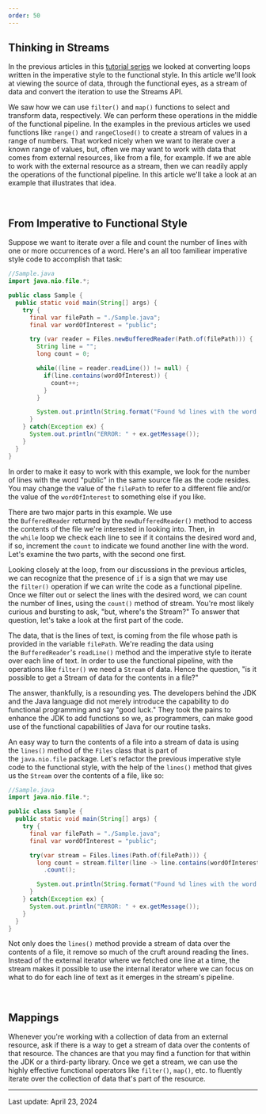 ```yaml
---
order: 50
---
```

## Thinking in Streams

In the previous articles in this [tutorial series](https://dev.java/learn/refactoring-to-functional-style/) we looked at converting loops written in the imperative style to the functional style. In this article we'll look at viewing the source of data, through the functional eyes, as a stream of data and convert the iteration to use the Streams API.

We saw how we can use `filter()` and `map()` functions to select and transform data, respectively. We can perform these operations in the middle of the functional pipeline. In the examples in the previous articles we used functions like `range()` and `rangeClosed()` to create a stream of values in a range of numbers. That worked nicely when we want to iterate over a known range of values, but, often we may want to work with data that comes from external resources, like from a file, for example. If we are able to work with the external resource as a stream, then we can readily apply the operations of the functional pipeline. In this article we'll take a look at an example that illustrates that idea.

 

## From Imperative to Functional Style

Suppose we want to iterate over a file and count the number of lines with one or more occurrences of a word. Here's an all too familiear imperative style code to accomplish that task:

```java
//Sample.java
import java.nio.file.*;

public class Sample {
  public static void main(String[] args) {
    try {
      final var filePath = "./Sample.java";
      final var wordOfInterest = "public";

      try (var reader = Files.newBufferedReader(Path.of(filePath))) {
        String line = "";
        long count = 0;

        while((line = reader.readLine()) != null) {
          if(line.contains(wordOfInterest)) {
            count++;
          }
        }

        System.out.println(String.format("Found %d lines with the word %s", count, wordOfInterest));
      }
    } catch(Exception ex) {
      System.out.println("ERROR: " + ex.getMessage());
    }
  }
}
```

In order to make it easy to work with this example, we look for the number of lines with the word "public" in the same source file as the code resides. You may change the value of the `filePath` to refer to a different file and/or the value of the `wordOfInterest` to something else if you like.

There are two major parts in this example. We use the `BufferedReader` returned by the `newBufferedReader()` method to access the contents of the file we're interested in looking into. Then, in the `while` loop we check each line to see if it contains the desired word and, if so, increment the `count` to indicate we found another line with the word. Let's examine the two parts, with the second one first.

Looking closely at the loop, from our discussions in the previous articles, we can recognize that the presence of `if` is a sign that we may use the `filter()` operation if we can write the code as a functional pipeline. Once we filter out or select the lines with the desired word, we can count the number of lines, using the `count()` method of stream. You're most likely curious and bursting to ask, "but, where's the Stream?" To answer that question, let's take a look at the first part of the code.

The data, that is the lines of text, is coming from the file whose path is provided in the variable `filePath`. We're reading the data using the `BufferedReader`'s `readLine()` method and the imperative style to iterate over each line of text. In order to use the functional pipeline, with the operations like `filter()` we need a `Stream` of data. Hence the question, "is it possible to get a Stream of data for the contents in a file?"

The answer, thankfully, is a resounding yes. The developers behind the JDK and the Java language did not merely introduce the capability to do functional programming and say "good luck." They took the pains to enhance the JDK to add functions so we, as programmers, can make good use of the functional capabilities of Java for our routine tasks.

An easy way to turn the contents of a file into a stream of data is using the `lines()` method of the `Files` class that is part of the `java.nio.file` package. Let's refactor the previous imperative style code to the functional style, with the help of the `lines()` method that gives us the `Stream` over the contents of a file, like so:

```java
//Sample.java
import java.nio.file.*;

public class Sample {
  public static void main(String[] args) {
    try {
      final var filePath = "./Sample.java";
      final var wordOfInterest = "public";

      try(var stream = Files.lines(Path.of(filePath))) {
        long count = stream.filter(line -> line.contains(wordOfInterest))
          .count();

        System.out.println(String.format("Found %d lines with the word %s", count, wordOfInterest));
      }
    } catch(Exception ex) {
      System.out.println("ERROR: " + ex.getMessage());
    }
  }
}
```

Not only does the `lines()` method provide a stream of data over the contents of a file, it remove so much of the cruft around reading the lines. Instead of the external iterator where we fetched one line at a time, the stream makes it possible to use the internal iterator where we can focus on what to do for each line of text as it emerges in the stream's pipeline.

 

## Mappings

Whenever you're working with a collection of data from an external resource, ask if there is a way to get a stream of data over the contents of that resource. The chances are that you may find a function for that within the JDK or a third-party library. Once we get a stream, we can use the highly effective functional operators like `filter()`, `map()`, etc. to fluently iterate over the collection of data that's part of the resource.

---
Last update: April 23, 2024